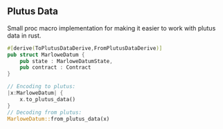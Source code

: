 ## Plutus Data

Small proc macro implementation for making it easier to work
with plutus data in rust.

```rust
#[derive(ToPlutusDataDerive,FromPlutusDataDerive)]
pub struct MarloweDatum {
    pub state : MarloweDatumState,
    pub contract : Contract
}
```


```rust
// Encoding to plutus:
|x:MarloweDatum| {
    x.to_plutus_data()
}
// Decoding from plutus:
MarloweDatum::from_plutus_data(x)
```
